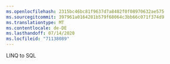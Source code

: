 ```yaml
---
ms.openlocfilehash: 2315bc46bc81f9637d7a8482f0f08970632ae575
ms.sourcegitcommit: 397961a0164281b579f68064c3bb66c071f374d9
ms.translationtype: MT
ms.contentlocale: de-DE
ms.lasthandoff: 07/14/2020
ms.locfileid: "71138089"
---
```

LINQ to SQL